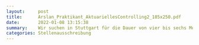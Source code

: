 ```yaml
---
layout:     post
title:      Arslan_Praktikant_AktuariellesControlling2_185x250.pdf
date:       2022-01-08 13:15:38
summary:    Wir suchen in Stuttgart für die Dauer von vier bis sechs Monaten Praktikanten (m/w/d) für den Bereich Aktuarielles Controlling
categories: Stellenausschreibung
---
```


<object data="{{ site.url }}/pdfs/Arslan_Praktikant_AktuariellesControlling2_185x250.pdf" width="650" height="800" type='application/pdf'></object>
